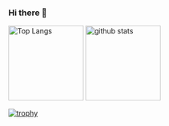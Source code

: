 ### Hi there 👋

<p align="left"> 
  <img alt="Top Langs" height="150px" src="https://github-readme-stats.vercel.app/api/top-langs/?username=haji44&layout=compact&theme=onedark" />
  <img alt="github stats" height="150px" src="https://github-readme-stats.vercel.app/api?username=haji44&count_private=true&theme=onedark&show_icons=true" />
</p>

[![trophy](https://github-profile-trophy.vercel.app/?username=haji44&theme=onedark&column=7)](https://github.com/ryo-ma/github-profile-trophy)


<!--
**haji44/haji44** is a ✨ _special_ ✨ repository because its `README.md` (this file) appears on your GitHub profile.

Here are some ideas to get you started:

- 🔭 I’m currently working on ...
- 🌱 I’m currently learning ...
- 👯 I’m looking to collaborate on ...
- 🤔 I’m looking for help with ...
- 💬 Ask me about ...
- 📫 How to reach me: ...
- 😄 Pronouns: ...
- ⚡ Fun fact: ...
-->
